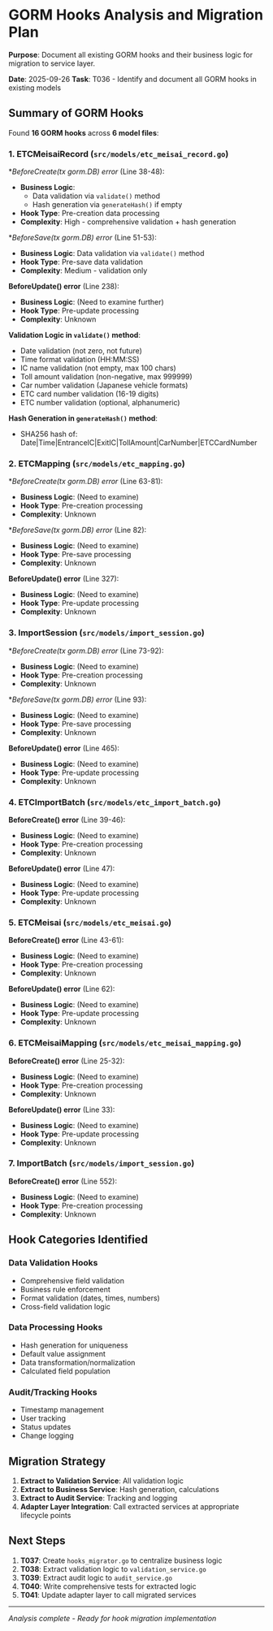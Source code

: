# GORM Hooks Analysis and Migration Plan

**Purpose**: Document all existing GORM hooks and their business logic for migration to service layer.

**Date**: 2025-09-26
**Task**: T036 - Identify and document all GORM hooks in existing models

## Summary of GORM Hooks

Found **16 GORM hooks** across **6 model files**:

### 1. ETCMeisaiRecord (`src/models/etc_meisai_record.go`)

**BeforeCreate(tx *gorm.DB) error** (Line 38-48):
- **Business Logic**:
  - Data validation via `validate()` method
  - Hash generation via `generateHash()` if empty
- **Hook Type**: Pre-creation data processing
- **Complexity**: High - comprehensive validation + hash generation

**BeforeSave(tx *gorm.DB) error** (Line 51-53):
- **Business Logic**: Data validation via `validate()` method
- **Hook Type**: Pre-save data validation
- **Complexity**: Medium - validation only

**BeforeUpdate() error** (Line 238):
- **Business Logic**: (Need to examine further)
- **Hook Type**: Pre-update processing
- **Complexity**: Unknown

**Validation Logic in `validate()` method**:
- Date validation (not zero, not future)
- Time format validation (HH:MM:SS)
- IC name validation (not empty, max 100 chars)
- Toll amount validation (non-negative, max 999999)
- Car number validation (Japanese vehicle formats)
- ETC card number validation (16-19 digits)
- ETC number validation (optional, alphanumeric)

**Hash Generation in `generateHash()` method**:
- SHA256 hash of: Date|Time|EntranceIC|ExitIC|TollAmount|CarNumber|ETCCardNumber

### 2. ETCMapping (`src/models/etc_mapping.go`)

**BeforeCreate(tx *gorm.DB) error** (Line 63-81):
- **Business Logic**: (Need to examine)
- **Hook Type**: Pre-creation processing
- **Complexity**: Unknown

**BeforeSave(tx *gorm.DB) error** (Line 82):
- **Business Logic**: (Need to examine)
- **Hook Type**: Pre-save processing
- **Complexity**: Unknown

**BeforeUpdate() error** (Line 327):
- **Business Logic**: (Need to examine)
- **Hook Type**: Pre-update processing
- **Complexity**: Unknown

### 3. ImportSession (`src/models/import_session.go`)

**BeforeCreate(tx *gorm.DB) error** (Line 73-92):
- **Business Logic**: (Need to examine)
- **Hook Type**: Pre-creation processing
- **Complexity**: Unknown

**BeforeSave(tx *gorm.DB) error** (Line 93):
- **Business Logic**: (Need to examine)
- **Hook Type**: Pre-save processing
- **Complexity**: Unknown

**BeforeUpdate() error** (Line 465):
- **Business Logic**: (Need to examine)
- **Hook Type**: Pre-update processing
- **Complexity**: Unknown

### 4. ETCImportBatch (`src/models/etc_import_batch.go`)

**BeforeCreate() error** (Line 39-46):
- **Business Logic**: (Need to examine)
- **Hook Type**: Pre-creation processing
- **Complexity**: Unknown

**BeforeUpdate() error** (Line 47):
- **Business Logic**: (Need to examine)
- **Hook Type**: Pre-update processing
- **Complexity**: Unknown

### 5. ETCMeisai (`src/models/etc_meisai.go`)

**BeforeCreate() error** (Line 43-61):
- **Business Logic**: (Need to examine)
- **Hook Type**: Pre-creation processing
- **Complexity**: Unknown

**BeforeUpdate() error** (Line 62):
- **Business Logic**: (Need to examine)
- **Hook Type**: Pre-update processing
- **Complexity**: Unknown

### 6. ETCMeisaiMapping (`src/models/etc_meisai_mapping.go`)

**BeforeCreate() error** (Line 25-32):
- **Business Logic**: (Need to examine)
- **Hook Type**: Pre-creation processing
- **Complexity**: Unknown

**BeforeUpdate() error** (Line 33):
- **Business Logic**: (Need to examine)
- **Hook Type**: Pre-update processing
- **Complexity**: Unknown

### 7. ImportBatch (`src/models/import_session.go`)

**BeforeCreate() error** (Line 552):
- **Business Logic**: (Need to examine)
- **Hook Type**: Pre-creation processing
- **Complexity**: Unknown

## Hook Categories Identified

### Data Validation Hooks
- Comprehensive field validation
- Business rule enforcement
- Format validation (dates, times, numbers)
- Cross-field validation logic

### Data Processing Hooks
- Hash generation for uniqueness
- Default value assignment
- Data transformation/normalization
- Calculated field population

### Audit/Tracking Hooks
- Timestamp management
- User tracking
- Status updates
- Change logging

## Migration Strategy

1. **Extract to Validation Service**: All validation logic
2. **Extract to Business Service**: Hash generation, calculations
3. **Extract to Audit Service**: Tracking and logging
4. **Adapter Layer Integration**: Call extracted services at appropriate lifecycle points

## Next Steps

1. **T037**: Create `hooks_migrator.go` to centralize business logic
2. **T038**: Extract validation logic to `validation_service.go`
3. **T039**: Extract audit logic to `audit_service.go`
4. **T040**: Write comprehensive tests for extracted logic
5. **T041**: Update adapter layer to call migrated services

---
*Analysis complete - Ready for hook migration implementation*